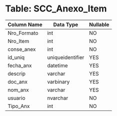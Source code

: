 # Table: SCC_Anexo_Item

| Column Name | Data Type | Nullable |
|-------------|-----------|----------|
| Nro_Formato | int | NO |
| Nro_Item | int | NO |
| conse_anex | int | NO |
| id_uniq | uniqueidentifier | YES |
| fecha_anx | datetime | YES |
| descrip | varchar | YES |
| doc_anx | varbinary | YES |
| nom_anx | varchar | YES |
| usuario | nvarchar | NO |
| Tipo_Anx | int | NO |
